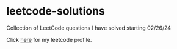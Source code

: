 # leetcode-solutions
Collection of LeetCode questions I have solved starting 02/26/24

Click [here](https://leetcode.com/pasayat/) for my leetcode profile.
